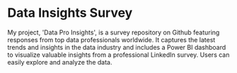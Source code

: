 # Data Insights Survey
My project, 'Data Pro Insights', is a survey repository on Github featuring responses from top data professionals worldwide. It captures the latest trends and insights in the data industry and includes a Power BI dashboard to visualize valuable insights from a professional LinkedIn survey. Users can easily explore and analyze the data.

